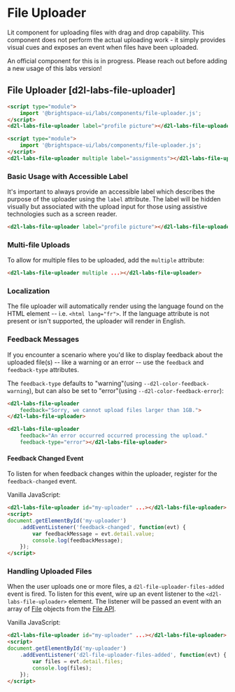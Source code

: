 # File Uploader
Lit component for uploading files with drag and drop capability. This component does not perform the actual uploading work - it simply provides visual cues and exposes an event when files have been uploaded.

An official component for this is in progress. Please reach out before adding a new usage of this labs version!

## File Uploader [d2l-labs-file-uploader]

<!-- docs: demo code -->
```html
<script type="module">
	import '@brightspace-ui/labs/components/file-uploader.js';
</script>
<d2l-labs-file-uploader label="profile picture"></d2l-labs-file-uploader>
```

<!-- docs: demo code -->
```html
<script type="module">
	import '@brightspace-ui/labs/components/file-uploader.js';
</script>
<d2l-labs-file-uploader multiple label="assignments"></d2l-labs-file-uploader>
```

<!-- docs: start hidden content -->
### Basic Usage with Accessible Label

It's important to always provide an accessible label which describes the purpose of the uploader using the `label` attribute. The label will be hidden visually but associated with the upload input for those using assistive technologies such as a screen reader.

```html
<d2l-labs-file-uploader label="profile picture"></d2l-labs-file-uploader>
```

### Multi-file Uploads

To allow for multiple files to be uploaded, add the `multiple` attribute:

```html
<d2l-labs-file-uploader multiple ...></d2l-labs-file-uploader>
```

### Localization

The file uploader will automatically render using the language found on the HTML element -- i.e. `<html lang="fr">`. If the language attribute is not present or isn't supported, the uploader will render in English.


### Feedback Messages

If you encounter a scenario where you'd like to display feedback about the uploaded file(s) -- like a warning or an error -- use the `feedback` and `feedback-type` attributes.

The `feedback-type` defaults to "warning"(using `--d2l-color-feedback-warning`), but can also be set to "error"(using `--d2l-color-feedback-error`):
```html
<d2l-labs-file-uploader
	feedback="Sorry, we cannot upload files larger than 1GB.">
</d2l-labs-file-uploader>
```

```html
<d2l-labs-file-uploader
	feedback="An error occurred occurred processing the upload."
	feedback-type="error"></d2l-labs-file-uploader>
```

#### Feedback Changed Event

To listen for when feedback changes within the uploader, register for the `feedback-changed` event.

Vanilla JavaScript:

```html
<d2l-labs-file-uploader id="my-uploader" ...></d2l-labs-file-uploader>
<script>
document.getElementById('my-uploader')
	.addEventListener('feedback-changed', function(evt) {
		var feedbackMessage = evt.detail.value;
		console.log(feedbackMessage);
	});
</script>
```

### Handling Uploaded Files

When the user uploads one or more files, a `d2l-file-uploader-files-added` event is fired. To listen for this event, wire up an event listener to the `<d2l-labs-file-uploader>` element. The listener will be passed an event with an array of [File](https://developer.mozilla.org/en-US/docs/Web/API/File) objects from the [File API](https://developer.mozilla.org/en/docs/Web/API/File).

Vanilla JavaScript:

```html
<d2l-labs-file-uploader id="my-uploader" ...></d2l-labs-file-uploader>
<script>
document.getElementById('my-uploader')
	.addEventListener('d2l-file-uploader-files-added', function(evt) {
		var files = evt.detail.files;
		console.log(files);
	});
</script>
```
<!-- docs: end hidden content -->
